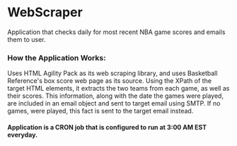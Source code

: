 # WebScraper

<p>Application that checks daily for most recent NBA game scores and emails them to user.</p>

<h3>How the Application Works:</h3>

<p>
  Uses HTML Agility Pack as its web scraping library, and uses Basketball Reference's box score web page as its source.
  Using the XPath of the target HTML elements, it extracts the two teams from each game, as well as their scores.
  This information, along with the date the games were played, are included in an email object and sent to target email using SMTP.
  If no games, were played, this fact is sent to the target email instead.
</p>

<h4>Application is a CRON job that is configured to run at 3:00 AM EST everyday.</h4>
